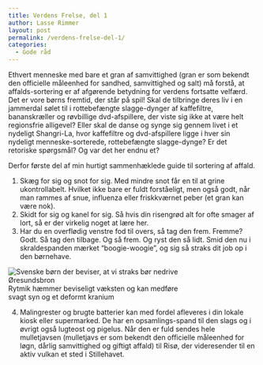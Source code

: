 ```yaml
---
title: Verdens Frelse, del 1
author: Lasse Rimmer
layout: post
permalink: /verdens-frelse-del-1/
categories:
  - Gode råd
---
```

Ethvert menneske med bare et gran af samvittighed (gran er som bekendt den officielle måleenhed for sandhed, samvittighed og salt) må forstå, at affalds-sortering er af afgørende betydning for verdens fortsatte velfærd. Det er vore børns fremtid, der står på spil! Skal de tilbringe deres liv i en jammerdal sølet til i rottebefængte slagge-dynger af kaffefiltre, bananskræller og røvbillige dvd-afspillere, der viste sig ikke at være helt regionsfrie alligevel? Eller skal de danse og synge sig gennem livet i et nydeligt Shangri-La, hvor kaffefiltre og dvd-afspillere ligge i hver sin nydeligt menneske-sorterede, rottebefængte slagge-dynge? Er det retoriske spørgsmål? Og var det her endnu et?

Derfor første del af min hurtigt sammenhæklede guide til sortering af affald.

1) Skæg for sig og snot for sig. Med mindre snot får en til at grine ukontrollabelt. Hvilket ikke bare er fuldt forståeligt, men også godt, når man rammes af snue, influenza eller friskkværnet peber (et gran kan være nok).  
2) Skidt for sig og kanel for sig. Så hvis din risengrød alt for ofte smager af lort, så er der virkelig noget at lære her.  
3) Har du en overflødig venstre fod til overs, så tag den frem. Fremme? Godt. Så tag den tilbage. Og så frem. Og ryst den så lidt. Smid den nu i skraldespanden mærket “boogie-woogie”, og sig så straks dit job op i den børnehave.

<div class="bitImage bitCenter" style="width: 358px">
  <img src="http://www.abekat.net/images/rytmik.jpg" alt="Svenske børn der beviser, at vi straks bør nedrive Øresundsbron" /><br /> Rytmik hæmmer beviseligt væksten og kan medføre svagt syn og et deformt kranium
</div>

4) Malingrester og brugte batterier kan med fordel afleveres i din lokale kiosk eller supermarked. De har en opsamlings-spand til den slags og i øvrigt også lugteost og pigelus. Når den er fuld sendes hele mulletjavsen (mulletjavs er som bekendt den officielle måleenhed for løgn, dårlig samvittighed og giftigt affald) til Risø, der videresender til en aktiv vulkan et sted i Stillehavet.